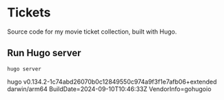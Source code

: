 # Tickets

Source code for my movie ticket collection, built with Hugo.

## Run Hugo server

`hugo server`

hugo v0.134.2-1c74abd26070b0c12849550c974a9f3f1e7afb06+extended darwin/arm64 BuildDate=2024-09-10T10:46:33Z VendorInfo=gohugoio

